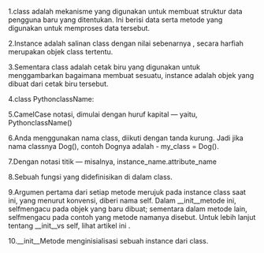 1.class adalah mekanisme yang digunakan untuk membuat struktur data pengguna baru yang ditentukan. Ini berisi data serta metode yang digunakan untuk memproses data tersebut.

2.Instance adalah salinan class dengan nilai sebenarnya , secara harfiah merupakan objek class tertentu.

3.Sementara class adalah cetak biru yang digunakan untuk menggambarkan bagaimana membuat sesuatu, instance adalah objek yang dibuat dari cetak biru tersebut.

4.class PythonclassName:

5.CamelCase notasi, dimulai dengan huruf kapital — yaitu, PythonclassName()

6.Anda menggunakan nama class, diikuti dengan tanda kurung. Jadi jika nama classnya Dog(), contoh Dognya adalah - my_class = Dog().

7.Dengan notasi titik — misalnya, instance_name.attribute_name

8.Sebuah fungsi yang didefinisikan di dalam class.

9.Argumen pertama dari setiap metode merujuk pada instance class saat ini, yang menurut konvensi, diberi nama self. Dalam __init__metode ini, selfmengacu pada objek yang baru dibuat; sementara dalam metode lain, selfmengacu pada contoh yang metode namanya disebut. Untuk lebih lanjut tentang __init__vs self, lihat artikel ini .

10.__init__Metode menginisialisasi sebuah instance dari class.
